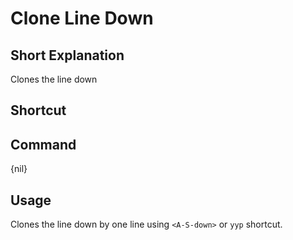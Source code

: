 # Clone Line Down

## Short Explanation
Clones the line down

## Shortcut
<A-S-down>

## Command
{nil}

## Usage
Clones the line down by one line using `<A-S-down>` or `yyp` shortcut.
